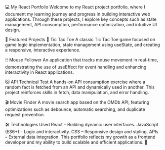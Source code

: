 💻 My React Portfolio
Welcome to my React project portfolio, where I document my learning journey and progress in building interactive web applications. Through these projects, I explore key concepts such as state management, API consumption, performance optimization, and intuitive UI design.

🚀 Featured Projects
🎲 Tic Tac Toe
A classic Tic Tac Toe game focused on game logic implementation, state management using useState, and creating a responsive, interactive experience.

🖱️ Mouse Follower
An application that tracks mouse movement in real-time, demonstrating the use of useEffect for event handling and enhancing interactivity in React applications.

🐱 API Technical Test
A hands-on API consumption exercise where a random fact is fetched from an API and dynamically used in another. This project reinforces skills in fetch, data manipulation, and error handling.

🎬 Movie Finder
A movie search app based on the OMDb API, featuring optimizations such as debounce, automatic searching, and duplicate request prevention.

🛠️ Technologies Used
React – Building dynamic user interfaces.
JavaScript (ES6+) – Logic and interactivity.
CSS – Responsive design and styling.
APIs – External data integration.
This portfolio reflects my growth as a frontend developer and my ability to build scalable and efficient applications. 🚀